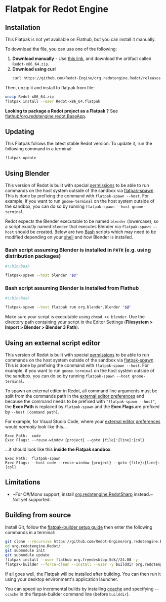 # Flatpak for Redot Engine

## Installation

This Flatpak is not yet available on Flathub, but you can install it manually.

To download the file, you can use one of the following:

1. **Download manually** - Use
   [this link](https://github.com/Redot-Engine/org.redotengine.Redot/releases/tag/v4.3-beta.1), and download the
   artifact called `Redot-x86_64.zip`.
1. **Download using curl**
   ```bash
   curl https://github.com/Redot-Engine/org.redotengine.Redot/releases/download/v4.3-beta.1/Redot-x86_64.zip > Redot-x86_64.zip
   ```

Then, unzip it and install to flatpak from file:

```bash
unzip Redot-x86_64.zip
flatpak install --user Redot-x86_64.flatpak
```

**Looking to package a Redot project as a Flatpak ?**
See [flathub/org.redotengine.redot.BaseApp](https://github.com/flathub/org.redotengine.redot.BaseApp).

## Updating

This Flatpak follows the latest stable Redot version.
To update it, run the following command in a terminal:

```bash
flatpak update
```

## Using Blender

This version of Redot is built with special
[permissions](https://github.com/flathub/org.redotengine.Redot/blob/394f81c3310b82f5069ea917bb21f49888f818c6/org.redotengine.Redot.yaml#L46)
to be able to run commands on the host system outside of the sandbox via
[flatpak-spawn](https://docs.flatpak.org/en/latest/flatpak-command-reference.html#flatpak-spawn).
This is done by prefixing the command with `flatpak-spawn --host`. For example, if you want to run `gnome-terminal` on
the host system outside of the sandbox, you can do so by running `flatpak-spawn --host gnome-terminal`.

Redot expects the Blender executable to be named `blender` (lowercase), so a script exactly named `blender` that
executes Blender via `flatpak-spawn --host` should be created. Below are two [Bash](https://www.gnu.org/software/bash/)
scripts which may need to be modified depending on your [shell](https://en.wikipedia.org/wiki/Shell_(computing)) and
how Blender is installed.

### Bash script assuming Blender is installed in `PATH` (e.g. using distribution packages)

```bash
#!/bin/bash

flatpak-spawn --host blender "$@"
```

### Bash script assuming Blender is installed from Flathub

```bash
#!/bin/bash

flatpak-spawn --host flatpak run org.blender.Blender "$@"
```

Make sure your script is executable using `chmod +x blender`. Use the directory path containing your script in the
Editor Settings (**Filesystem > Import > Blender > Blender 3 Path**).

## Using an external script editor

This version of Redot is built with special [permissions](https://github.com/flathub/org.redotengine.Redot/blob/394f81c3310b82f5069ea917bb21f49888f818c6/org.redotengine.Redot.yaml#L46) to be able to run commands on the host system outside of the sandbox via [flatpak-spawn](https://docs.flatpak.org/en/latest/flatpak-command-reference.html#flatpak-spawn). This is done by prefixing the command with `flatpak-spawn --host`. For example, if you want to run `gnome-terminal` on the host system outside of the sandbox, you can do so by running `flatpak-spawn --host gnome-terminal`.

To spawn an external editor in Redot, all command line arguments must be split from the commands path in the
[external editor preferences](https://docs.redotengine.org/en/latest/getting_started/editor/external_editor.html) and
because the command needs to be prefixed with `"flatpak-spawn --host"`, the **Exec Path** is replaced by `flatpak-spawn`
and the **Exec Flags** are prefixed by `--host [command path]`.

For example, for Visual Studio Code, where your
[external editor preferences](https://docs.redotengine.org/en/3.2/getting_started/editor/external_editor.html) would
*normally* look like this...

```text
Exec Path:  code
Exec Flags: --reuse-window {project} --goto {file}:{line}:{col}
```

...it should look like this **inside the Flatpak sandbox**:

```text
Exec Path:  flatpak-spawn
Exec Flags: --host code --reuse-window {project} --goto {file}:{line}:{col}
```

## Limitations

- ~For C#/Mono support, install [org.redotengine.RedotSharp](https://flathub.org/apps/org.redotengine.RedotSharp) instead.~ Not yet supported.

## Building from source

Install Git, follow the
[flatpak-builder setup guide](https://docs.flatpak.org/en/latest/first-build.html)
then enter the following commands in a terminal:

```bash
git clone --recursive https://github.com/Redot-Engine/org.redotengine.Redot.git
cd org.redotengine.Redot/
git submodule init
git submodule update
flatpak install --user flathub org.freedesktop.Sdk//24.08 -y
flatpak-builder --force-clean --install --user -y builddir org.redotengine.Redot.yaml
```

If all goes well, the Flatpak will be installed after building. You can then
run it using your desktop environment's application launcher.

You can speed up incremental builds by installing [ccache](https://ccache.dev/)
and specifying `--ccache` in the flatpak-builder command line (before `builddir`).
